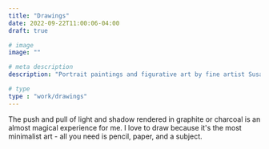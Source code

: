 ```yaml
---
title: "Drawings"
date: 2022-09-22T11:00:06-04:00
draft: true

# image
image: ""

# meta description
description: "Portrait paintings and figurative art by fine artist Susannah Fisher."

# type
type : "work/drawings"
---
```


The push and pull of light and shadow rendered in graphite or charcoal is an almost magical experience for me. I love to draw because it's the most minimalist art - all you need is pencil, paper, and a subject.
